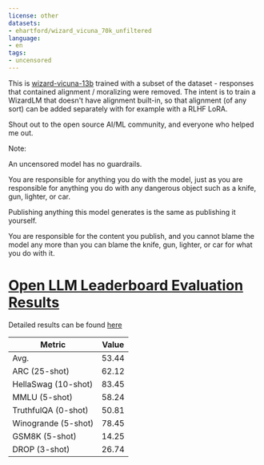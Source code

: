 ```yaml
---
license: other
datasets:
- ehartford/wizard_vicuna_70k_unfiltered
language:
- en
tags:
- uncensored
---
```


This is [wizard-vicuna-13b](https://huggingface.co/junelee/wizard-vicuna-13b) trained with a subset of the dataset - responses that contained alignment / moralizing were removed. The intent is to train a WizardLM that doesn't have alignment built-in, so that alignment (of any sort) can be added separately with for example with a RLHF LoRA.

Shout out to the open source AI/ML community, and everyone who helped me out.

Note:  

An uncensored model has no guardrails.  

You are responsible for anything you do with the model, just as you are responsible for anything you do with any dangerous object such as a knife, gun, lighter, or car.

Publishing anything this model generates is the same as publishing it yourself.

You are responsible for the content you publish, and you cannot blame the model any more than you can blame the knife, gun, lighter, or car for what you do with it.
# [Open LLM Leaderboard Evaluation Results](https://huggingface.co/spaces/HuggingFaceH4/open_llm_leaderboard)
Detailed results can be found [here](https://huggingface.co/datasets/open-llm-leaderboard/details_ehartford__Wizard-Vicuna-30B-Uncensored)

| Metric                | Value                     |
|-----------------------|---------------------------|
| Avg.                  | 53.44   |
| ARC (25-shot)         | 62.12          |
| HellaSwag (10-shot)   | 83.45    |
| MMLU (5-shot)         | 58.24         |
| TruthfulQA (0-shot)   | 50.81   |
| Winogrande (5-shot)   | 78.45   |
| GSM8K (5-shot)        | 14.25        |
| DROP (3-shot)         | 26.74         |
